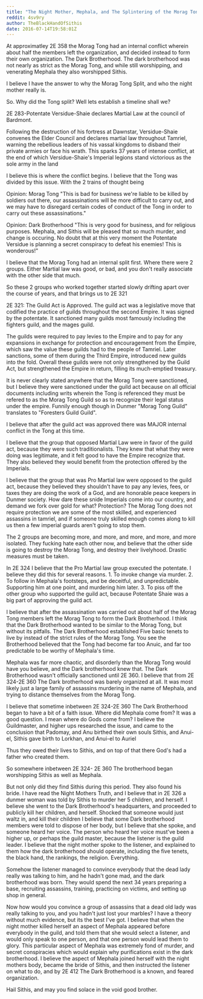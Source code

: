 ```yaml
---
title: "The Night Mother, Mephala, and The Splintering of the Morag Tong."
reddit: 4sv9ry
author: TheBlackHandOfSithis
date: 2016-07-14T19:58:01Z
---
```


At approximatley 2E 358 the Morag Tong had an internal conflict wherein about half the members left the organization, and decided instead to form their own organization. The Dark Brotherhood. The dark brotherhood was not nearly as strict as the Morag Tong, and while still worshipping, and venerating Mephala they also worshipped Sithis. 

I believe I have the answer to why the Morag Tong Split, and who the night mother really is.

So. Why did the Tong split? Well lets establish a timeline shall we? 

2E 283-Potentate Versidue-Shaie declares Martial Law at the council of Bardmont. 

Following the destruction of his fortress at Dawnstar, Versidue-Shaie convenes the Elder Council and declares martial law throughout Tamriel, warning the rebellious leaders of his vassal kingdoms to disband their private armies or face his wrath. This sparks 37 years of intense conflict, at the end of which Versidue-Shaie's Imperial legions stand victorious as the sole army in the land

I believe this is where the conflict begins. I believe that the Tong was divided by this issue. With the 2 trains of thought being 

Opinion: Morag Tong "This is bad for business we're liable to be killed by soldiers out there, our assassinations will be more difficult to carry out, and we may have to disregard certain codes of conduct of the Tong in order to carry out these assassinations."

Opinion: Dark Brotherhood "This is very good for business, and for religious purposes. Mephala, and Sithis will be pleased that so much murder, and change is occuring. No doubt that at this very moment the Potentate Versidue is planning a secret conspiracy to defeat his enemies! This is wonderous!"

I believe that the Morag Tong had an internal split first. Where there were 2 groups. Either Martial law was good, or bad, and you don't really associate with the other side that much. 

So these 2 groups who worked together started slowly drifting apart over the course of years, and that brings us to 2E 321

2E 321: The Guild Act is Approved. The guild act was a legislative move that codified the practice of guilds throughout the second Empire. It was signed by the potentate. It sanctioned many guilds most famously including the fighters guild, and the mages guild.

The guilds were required to pay levies to the Empire and to pay for any expansions in exchange for protection and encouragement from the Empire, which saw the value these guilds had to the people of Tamriel. Later sanctions, some of them during the Third Empire, introduced new guilds into the fold. Overall these guilds were not only strengthened by the Guild Act, but strengthened the Empire in return, filling its much-emptied treasury.


It is never clearly stated anywhere that the Morag Tong were sanctioned, but I believe they were sanctioned under the guild act because on all official documents including writs wherein the Tong is referenced they must be refered to as the Morag Tong Guild so as to recognize their legal status under the empire. Funnily enough though in Dunmer "Morag Tong Guild" translates to "Foresters Guild Guild".

I believe that after the guild act was approved there was MAJOR internal conflict in the Tong at this time.

I believe that the group that opposed Martial Law were in favor of the guild act, because they were such traditionalists. They knew that what they were doing was legitimate, and it felt good to have the Empire recognize that. They also believed they would benefit from the protection offered by the Imperials.

I believe that the group that was Pro Martial law were opposed to the guild act, because they believed they shouldn't have to pay any levies, fees, or taxes they are doing the work of a God, and are honorable peace keepers in Dunmer society. How dare these snide Imperials come into our country, and demand we fork over gold for what? Protection? The Morag Tong does not require protection we are some of the most skilled, and experienced assassins in tamriel, and if someone truly skilled enough comes along to kill us then a few imperial guards aren't going to stop them. 


The 2 groups are becoming more, and more, and more, and more, and more isolated. They fucking hate each other now, and believe that the other side is going to destroy the Morag Tong, and destroy their livelyhood. Drastic measures must be taken.

In 2E 324 I believe that the Pro Martial law group executed the potentate. I believe they did this for several reasons. 1. To invoke change via murder. 2. To follow in Mephala's footsteps, and be deceitful, and unpredictable. Supporting him at one point, and murdering him later. 3. To piss off the other group who supported the guild act, because Potentate Shaie was a big part of approving the guild act.


I believe that after the assassination was carried out about half of the Morag Tong members left the Morag Tong to form the Dark Brotherhood. I think that the Dark Brotherhood wanted to be similar to the Morag Tong, but without its pitfalls. The Dark Brotherhood established Five basic tenets to live by instead of the strict rules of the Morag Tong. You see the Brotherhood believed that the Tong had become far too Anuic, and far too predictable to be worthy of Mephala's time. 

Mephala was far more chaotic, and disorderly than the Morag Tong would have you believe, and the Dark brotherhood knew that. The Dark Brotherhood wasn't officially sanctioned until 2E 360. I believe that from 2E 324-2E 360 The Dark brotherhood was barely organized at all. It was most likely just a large family of assassins murdering in the name of Mephala, and trying to distance themselves from the Morag Tong. 

I believe that sometime inbetween 2E 324-2E 360 The Dark Brotherhood began to have a bit of a faith issue. Where did Mephala come from? It was a good question. I mean where do Gods come from? I believe the Guildmaster, and higher ups researched the issue, and came to the conclusion that Padomay, and Anu birthed their own souls Sithis, and Anui-el, Sithis gave birth to Lorkhan, and Anui-el to Auriel 

Thus they owed their lives to Sithis, and on top of that there God's had a father who created them. 

So somewhere inbetween 2E 324- 2E 360 The brotherhood began worshipping Sithis as well as Mephala. 

But not only did they find Sithis during this period. They also found his bride. I have read the Night Mothers Truth, and I believe that in 2E 326 a dunmer woman was told by Sithis to murder her 5 children, and herself. I believe she went to the Dark Brotherhood's headquarters, and proceeded to publicly kill her children, and herself. Shocked that someone would just waltz in, and kill their children I believe that some Dark brotherhood members were told to dispose of her body, but I believe that she spoke, and someone heard her voice. The person who heard her voice must've been a higher up, or perhaps the guild master, because the listener is the guild leader. I believe that the night mother spoke to the listener, and explained to them how the dark brotherhood should operate, including the five tenets, the black hand, the rankings, the religion. Everything. 

Somehow the listener managed to convince everybody that the dead lady really was talking to him, and he hadn't gone mad, and the dark brotherhood was born. They would spend the next 34 years preparing a base, recruiting assassins, training, practicing on victims, and setting up shop in general.

Now how would you convince a group of assassins that a dead old lady was really talking to you, and you hadn't just lost your marbles? I have a theory without much evidence, but its the best I've got. I believe that when the night mother killed herself an aspect of Mephala appeared before everybody in the guild, and told them that she would select a listener, and would only speak to one person, and that one person would lead them to glory. This particular aspect of Mephala was extremely fond of murder, and secret conspiracies which would explain why purifications exist in the dark brotherhood. I believe the aspect of Mephala joined herself with the night mothers body, became the bride of Sithis, and then instructed the listener on what to do, and by 2E 412 The Dark Brotherhood is a known, and feared organization.

Hail Sithis, and may you find solace in the void good brother.
